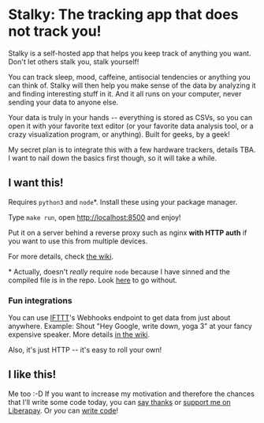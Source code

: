 Stalky: The tracking app that does not track you!
=================================================

Stalky is a self-hosted app that helps you keep track of anything you want. Don't let others stalk you, stalk yourself!

You can track sleep, mood, caffeine, antisocial tendencies or anything you can think of. Stalky will then help you make sense of the data by analyzing it and finding interesting stuff in it. And it all runs on your computer, never sending your data to anyone else.

Your data is truly in your hands -- everything is stored as CSVs, so you can open it with your favorite text editor (or your favorite data analysis tool, or a crazy visualization program, or anything). Built for geeks, by a geek!

My secret plan is to integrate this with a few hardware trackers, details TBA. I want to nail down the basics first though, so it will take a while.

I want this!
------------

Requires `python3` and `node`\*. Install these using your package manager.

Type `make run`, open <http://localhost:8500> and enjoy!

Put it on a server behind a reverse proxy such as nginx **with HTTP auth** if you want to use this from multiple devices.

For more details, check [the wiki](https://github.com/AnotherKamila/stalky/wiki/Installation-and-Deployment).

\* Actually, doesn't _really_ require `node` because I have sinned and the compiled file is in the repo. Look [here](https://github.com/AnotherKamila/stalky/wiki/Installation-and-Deployment#i-dont-want-to-install-nodejs) to go without.

### Fun integrations

You can use [IFTTT](https://ifttt.com)'s Webhooks endpoint to get data from just about anywhere. Example: Shout "Hey Google, write down, yoga 3" at your fancy expensive speaker. More details [in the wiki](https://github.com/AnotherKamila/stalky/wiki/Integrations).

Also, it's just HTTP -- it's easy to roll your own!

I like this!
------------

Me too :-D If you want to increase my motivation and therefore the chances that I'll write some code today, you can [say thanks](https://saythanks.io/to/AnotherKamila) or [support me on Liberapay](https://liberapay.com/kamila/donate). Or _you_ can [write code](https://github.com/AnotherKamila/stalky/wiki/Development)!
